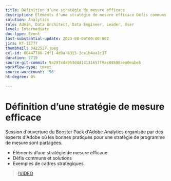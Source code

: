 ```yaml
---
title: Définition d’une stratégie de mesure efficace
description: Éléments d'une stratégie de mesure efficace Défis communs et solutions Exemples de cadres stratégiques
solution: Analytics
role: Admin, Data Architect, Data Engineer, Leader, User
level: Intermediate
doc-type: Event
last-substantial-update: 2023-08-08T00:00:00Z
jira: KT-13777
thumbnail: 3422527.jpeg
exl-id: 66447786-7df1-4d9a-8315-3ca1b4aa1c37
duration: 2719
source-git-commit: 9a297cda953d4414131657f9ac84580aea0eabeb
workflow-type: tm+mt
source-wordcount: '56'
ht-degree: 0%

---
```


# Définition d’une stratégie de mesure efficace

Session d&#39;ouverture du Booster Pack d&#39;Adobe Analytics organisée par des experts d&#39;Adobe où les bonnes pratiques pour une stratégie de programme de mesure sont partagées.

* Éléments d’une stratégie de mesure efficace
* Défis communs et solutions
* Exemples de cadres stratégiques

>[!VIDEO](https://video.tv.adobe.com/v/3422527/?learn=on)
